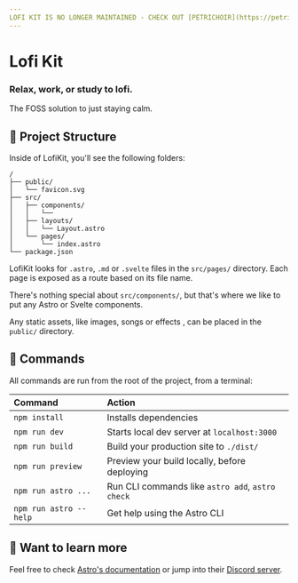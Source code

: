 ```yaml
---
LOFI KIT IS NO LONGER MAINTAINED - CHECK OUT [PETRICHOIR](https://petrichoir.app/) 
---
```


# Lofi Kit
### Relax, work, or study to lofi.
The FOSS solution to just staying calm.

## 🚀 Project Structure

Inside of LofiKit, you'll see the following folders:

```
/
├── public/
│   └── favicon.svg
├── src/
│   ├── components/
│   │   └── 
│   ├── layouts/
│   │   └── Layout.astro
│   └── pages/
│       └── index.astro
└── package.json
```

LofiKit looks for `.astro`, `.md` or `.svelte` files in the `src/pages/` directory. Each page is exposed as a route based on its file name.

There's nothing special about `src/components/`, but that's where we like to put any Astro or Svelte components.

Any static assets, like images, songs or effects , can be placed in the `public/` directory.

## 🧞 Commands

All commands are run from the root of the project, from a terminal:

| Command                | Action                                           |
| :--------------------- | :----------------------------------------------- |
| `npm install`          | Installs dependencies                            |
| `npm run dev`          | Starts local dev server at `localhost:3000`      |
| `npm run build`        | Build your production site to `./dist/`          |
| `npm run preview`      | Preview your build locally, before deploying     |
| `npm run astro ...`    | Run CLI commands like `astro add`, `astro check` |
| `npm run astro --help` | Get help using the Astro CLI                     |

## 👀 Want to learn more

Feel free to check [Astro's documentation](https://docs.astro.build) or jump into their [Discord server](https://astro.build/chat).

